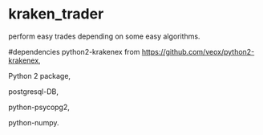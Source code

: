 # kraken_trader

perform easy trades depending on some easy algorithms.

#dependencies
python2-krakenex from https://github.com/veox/python2-krakenex,

Python 2 package,

postgresql-DB,

python-psycopg2,

python-numpy.

